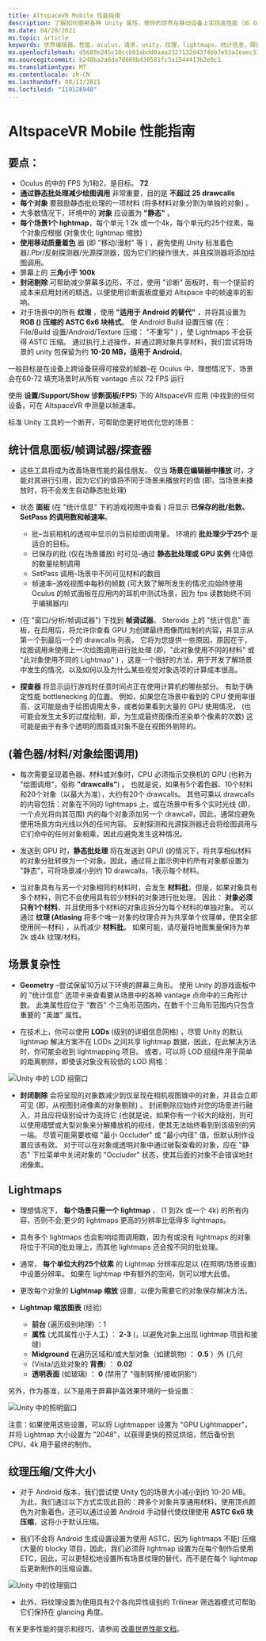 ```yaml
---
title: AltspaceVR Mobile 性能指南
description: 了解如何使用各种 Unity 属性，使你的世界在移动设备上实现高性能（如 Oculus）
ms.date: 04/20/2021
ms.topic: article
keywords: 世界编辑器，性能，oculus，请求，unity，纹理，lightmaps，统计信息，探查器，绘图调用，altspacevr，上载器
ms.openlocfilehash: d5689e245c10ccb61abdd0aaa2327132d4374bb7e53a2eaec316d991b38378fb
ms.sourcegitcommit: b248ba2a6da7d669b430581fc3a1544413b2e9c1
ms.translationtype: MT
ms.contentlocale: zh-CN
ms.lasthandoff: 08/11/2021
ms.locfileid: "119126948"
---
```

# <a name="altspacevr-mobile-performance-guide"></a>AltspaceVR Mobile 性能指南

## <a name="main-points"></a>**要点：**

* Oculus 的中的 FPS 为1和2，是目标。 **72**
* **通过静态批处理减少绘图调用** 非常重要，目的是 **不超过 25 drawcalls**
* **每个对象** 要鼓励静态批处理的一项材料 (将多材料对象分割为单独的对象) 。
* 大多数情况下，环境中的 **对象** 应设置为 **"静态"** 。
* **每个场景1个 lightmap**，每个单元 1 2k 或一个4k，每个单元约25个纹素，每个对象应根据 (对象优化 lightmap 缩放) 
* **使用移动质量着色** 器 (即 "移动/漫射" 等 ) ，避免使用 Unity 标准着色器/.Pbr/反射探测器/光源探测器，因为它们的操作很大，并且探测器将添加绘图调用。
* 屏幕上的 **三角小于 100k**
* **封闭剔除** 可帮助减少屏幕多边形，不过，使用 "诊断" 面板时，有一个提前的成本来启用封闭的精选，以便使用诊断面板度量对 Altspace 中的帧速率的影响。
* 对于场景中的所有 **纹理** ，使用 **"适用于 Android 的替代"** ，并将其设置为 **RGB () 压缩的 ASTC 6x6 块格式**。  使 Android Build 设置压缩 (在： File/Build 设置/Android/Texture 压缩： "不重写" ) ，使 Lightmaps 不会获得 ASTC 压缩。  通过执行上述操作，并通过跨对象共享材料，我们尝试将场景的 unity 包保留为约 **10-20 MB，适用于 Android**。

一般目标是在设备上跨设备获得可接受的帧数–在 Oculus 中，理想情况下，场景会在60-72 填充场景时从所有 vantage 点以 72 FPS 运行

使用 **设置/Support/Show 诊断面板/FPS**) 下的 AltspaceVR 应用 (中找到的任何设备，可在 AltspaceVR 中测量以帧速率。

标准 Unity 工具的一个断开，可帮助您更好地优化您的场景：

## <a name="stats-panelframe-debuggerprofiler"></a>**统计信息面板/帧调试器/探查器**

* 这些工具将成为改善场景性能的最佳朋友。  仅当 **场景在编辑器中播放** 时，才能对其进行引用，因为它们的值将不同于场景未播放时的值 (即，当场景未播放时，将不会发生自动静态批处理) 

* 状态 **面板** (在 "统计信息" 下的游戏视图中查看 ) 将显示 **已保存的批/批数、SetPass 的调用数和帧速率**。

    * 批–当前相机的透视中显示的当前绘图调用量。  环境的 **批处理少于25个** 是适合的目标。
    * 已保存的批 (仅在场景播放) 时可见–通过 **静态批处理或 GPU 实例** 化降低的数量绘制调用
    * SetPass 调用–场景中不同可见材料的数目
    * 帧速率–游戏视图中每秒的帧数 (可大致了解所发生的情况;应始终使用 Oculus 的帧式面板在应用内的耳机中测试场景，因为 fps 读数始终不同于编辑器内) 

*  (在 "窗口/分析/帧调试器") 下找到 **帧调试器**。  Steroids 上的 "统计信息" 面板，在启用后，将允许你查看 GPU 为创建最终图像而绘制的内容，并显示从第一个到最后一个的 drawcalls 列表。  它将为您提供一些原因，原因在于，绘图调用未使用上一次绘图调用进行批处理 (即，"此对象使用不同的材料" 或 "此对象使用不同的 Lightmap" ) ，这是一个很好的方法，用于开发了解场景中发生的情况，以及如何以及为什么某些视觉对象选项的计算成本很高。

* **探查器** 将显示运行游戏时任意时间点正在使用计算机的哪些部分。 有助于确定性能 bottlenecking 的位置。  例如，如果您在场景中看到的 CPU 使用率很高，这可能是由于绘图调用太多，或者如果看到大量的 GPU 使用情况， (也可能会发生太多的过度绘制，即，为生成最终图像而渲染单个像素的次数) 这可能是由于有多个透明的图面或对象不是在视图外剔除的。

## <a name="draw-calls-shadersmaterialsobjects"></a>**(着色器/材料/对象绘图调用)**

* 每次需要呈现着色器、材料或对象时，CPU 必须指示交换机的 GPU (也称为 "绘图调用"，俗称 **"drawcalls"**) 。  也就是说，如果有5个着色器、10个材料和20个对象（以最大为准），大约有20个 drawcalls。  其他可乘以 drawcalls 的内容包括：对象在不同的 lightmaps 上，或在场景中有多个实时光线 (即，一个点光将向其范围) 内的每个对象添加另一个 drawcall，因此，通常应避免使用场景方向光线以外的任何内容。  反射探测和光源探测器还会将绘图调用与它们命中的任何对象相乘，因此应避免发生这种情况。

* 发送到 GPU 时，**静态批处理** 将在发送到 GPU)  (的情况下，将共享相似材料的对象分批转换为一个对象。因此，通过将上面示例中的所有对象都设置为 "静态"，可将场景减小到约 10 drawcalls，1表示每个材料。 

* 当对象具有与另一个对象相同的材料时，会发生 **材料批**，但是，如果对象具有多个材料，则它不会使用具有较少材料的对象进行批处理。  因此： **对象必须只有1个材料**，并且使用多个材料的对象应拆分为每个材料的单独对象。  可以通过 **纹理 (Atlasing** 将多个唯一对象的纹理合并为共享单个纹理单，使其全部使用同一材料) ，从而减少 **材料批**。  如果可能，请尽量将地图集量保持为单2k 或4k 纹理/材料。

## <a name="scene-complexity"></a>**场景复杂性**

* **Geometry** –尝试保留10万以下环境的屏幕三角形。  使用 Unity 的游戏面板中的 "统计信息" 选项卡来查看要从场景中的各种 vantage 点命中的三角形计数。  此类属性应位于 "数百" 个三角形范围内，在数千个三角形范围内只包含重要的 "英雄" 属性。 

* 在技术上，你可以使用 **LODs** (级别的详细信息网格) ，尽管 Unity 的默认 lightmap 解决方案不在 LODs 之间共享 lightmap 数据，因此，在此解决方法时，你可能会收到 lightmapping 项目。  或者，可以将 LOD 组组件用于简单的距离剔除，即使该对象没有较低的 LOD 网格：

![Unity 中的 LOD 组窗口](images/world-building-lod-Group.png)

* **封闭剔除** 会将呈现的对象数减少到仅呈现在相机视图锥中的对象，并且会立即可见 (即，从视图封闭像素的对象剔除) 。  封闭剔除应始终对您的场景进行融入，并且应将级别设计为支持它 (也就是说，如果你有一个较大的级别，则可以使用墙壁或大型对象来分解播放机的视线，使其无法始终看到到该级别的另一端。  尽管可能需要收缩 "最小 Occluder" 或 "最小内径" 值，但默认制作设置应该有效。  对于可以在对象或透明对象中通过破裂查看的对象，应在 "静态" 下拉菜单中关闭对象的 "Occluder" 状态，使其后面的对象不会错误地封闭像素。 

## <a name="lightmaps"></a>**Lightmaps**

* 理想情况下， **每个场景只需一个 lightmap** ， (1 到2k 或一个 4k) 的所有内容，否则不会;更少的 lightmaps 更高的分辨率比低得多 lightmaps。
* 具有多个 lightmaps 也会影响绘图调用数，因为有或没有 lightmaps 的对象将位于不同的批处理上，而其他 lightmaps 还会按不同的批处理。
* 通常， **每个单位大约25个纹素** 的 Lightmap 分辨率应足以 (在照明/场景设置) 中设置分辨率。  如果在 lightmap 中有额外的空间，则可以增大此值。
* 更改每个对象的 **Lightmap 缩放** 设置，以便为需要它的对象保存解决方法。 

* **Lightmap 缩放图表** (经验)  
    * **前台** (遍历级别地理) ：1 
    * **属性** (尤其属性小于人工) ： **2-3** (，以避免对象上出现 lightmap 项目和接缝)  
    * **Midground** 在遍历区域和/或大型对象（如建筑物) ： **0.5** ）外 (几何
    *  (Vista/远处对象的 **背景**) ： **0.02** 
    * **透明表面** (如玻璃) ： **0** (禁用了 "强制转换/接收阴影")  

另外，作为基准，以下是用于屏幕护盖效果环境的一些设置：

![Unity 中的照明窗口](images/world-building-lightmaps.png)

注意：如果使用这些设置，可以将 Lightmapper 设置为 "GPU Lightmapper"，并将 Lightmap 大小设置为 "2048"，以获得更快的预览烘焙，然后备份到 CPU，4k 用于最终的制作。

## <a name="texture-compressionfile-size"></a>**纹理压缩/文件大小**

* 对于 Android 版本，我们尝试使 Unity 包的场景大小减小到约 10-20 MB。  为此，我们通过以下方式实现此目的：跨多个对象共享通用材料，使用顶点颜色为对象着色，还可以通过设置 Android 手动替代使纹理使用 **ASTC 6x6 块压缩**，这将小于默认压缩。

* 我们不会将 Android 生成设置设置为使用 ASTC，因为 lightmaps 不能) 压缩 (大量的 blocky 项目，因此，我们必须将 lightmap 设置为在每个制作后使用 ETC，因此，可以更轻松地设置所有场景纹理的替代，而不是在每个 lightmap 后更新制作的压缩设置。

![Unity 中的纹理窗口](images/world-building-texutres.png)

* 此外，将纹理设置为使用具有2个各向异性级别的 Trilinear 筛选器模式可帮助它们保持在 glancing 角度。

有关更多性能的提示和技巧，请参阅 [改善世界性能文档](improving-performance.md)。
